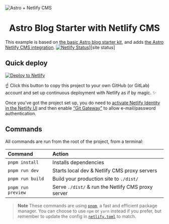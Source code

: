 ![Astro + Netlify CMS](https://raw.githubusercontent.com/delucis/astro-netlify-cms/HEAD/header.png)

<h1 align="center">Astro Blog Starter with Netlify CMS</h1>

This example is based on [the basic Astro blog starter kit][starter], and
adds [the Astro Netlify CMS integration][integration].
[![Netlify Status](https://api.netlify.com/api/v1/badges/176efc14-db30-45c4-9dc6-c41b4987bb28/deploy-status)](https://app.netlify.com/sites/symphonious-daifuku-ffe3e5/deploys)][site status]
## Quick deploy

[![Deploy to Netlify](https://www.netlify.com/img/deploy/button.svg)][deploy]

☝️ Click this button to copy this project to your own GitHub (or GitLab)
account and set up continuous deployment with Netlify as if by magic. ✨

Once you’ve got the project set up, you do need to
[activate Netlify Identity in the Netlify UI][identity] and then enable
[“Git Gateway”][gateway] to allow e-mail/password authentication.

## Commands

All commands are run from the root of the project, from a terminal:

| Command            | Action                                             |
| :----------------- | :------------------------------------------------- |
| `pnpm install`     | Installs dependencies                              |
| `pnpm run dev`     | Starts local dev & Netlify CMS proxy servers       |
| `pnpm run build`   | Build your production site to `./dist/`            |
| `pnpm run preview` | Serve `./dist/` & run the Netlify CMS proxy server |

> **Note**
> These commands are using [`pnpm`][pnpm], a fast and efficient package manager.
> You can choose to use `npm` or `yarn` instead if you prefer, but remember to update the config in [`netlify.toml`](netlify.toml) to match.

[starter]: https://astro.new/blog?on=github
[integration]: https://github.com/delucis/astro-netlify-cms
[deploy]: https://app.netlify.com/start/deploy?repository=https://github.com/delucis/astro-netlify-cms-starter
[identity]: https://docs.netlify.com/visitor-access/identity/
[gateway]: https://docs.netlify.com/visitor-access/git-gateway/
[pnpm]: https://pnpm.io/
